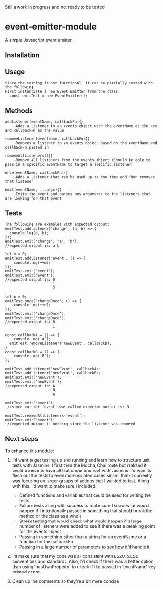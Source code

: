 Still a work in progress and not ready to be tested

# event-emitter-module

A simple Javascript event emitter

## Installation

  <!-- Omitting this until work is complete `npm install event-emitter-module` -->

## Usage

    Since the testing is not functional, it can be partially tested with the following. 
    First instantiate a new Event Emitter from the class:
      const emitTest = new EventEmitter();
## Methods

    addListener(eventName, callbackFn){}
    	-Adds a listener to an events object with the eventName as the key and callbackFn as the value
    
    removeListener(eventName, callbackFn){}
    	-Removes a listener to an events object based on the eventName and callbackFn passed in
    
    removeAllListeners(){}
    	-Remove all listeners from the events object (Should be able to pass in a specific eventName to target a specific listener)
    
    once(eventName, callbackFn){}
    	-Adds a listener that can be used up to one time and then removes that listener

    emit(eventName, ...args){}
    	-Emits the event and passes any arguments to the listeners that are looking for that event
    
## Tests 

    The following are examples with expected output:
    emitTest.addListener('change', (a, b) => {
      console.log(a, b);
    });
    emitTest.emit('change', 'a', 'b');
    //expected output is: a b  

    let m = 0;
    emitTest.addListener('event', () => {
	    console.log(++m);
    });
    emitTest.emit('event');
    emitTest.emit('event');
    //expected output is: 0
                          1
                          2
    
    let n = 0;
    emitTest.once('changeOnce', () => {
	    console.log(++n);
    });
    emitTest.emit('changeOnce');
    emitTest.emit('changeOnce');
    //expected output is: 0
                          1                       

    const callbackA = () => {
	    console.log('A');
      emitTest.removeListener('newEvent', callbackB);
    }
    const callbackB = () => {
	    console.log('B');
    };

    emitTest.addListener('newEvent', callbackA);
    emitTest.addListener('newEvent', callbackB);
    emitTest.emit('newEvent');
    emitTest.emit('newEvent');
    //expected output is: A
                          B
                          A
    
    emitTest.emit('event');
     //since earlier 'event' was called expected output is: 3
    
    emitTest.removeAllListeners('event');
    emitTest.emit('event');
     //expected output is nothing since the listener was removed
  
## Next steps 

To enhance this module:

1. I'd want to get testing up and running and learn how to structure unit tests with Jasmine. I first tried the Mocha, Chai route but realized it could be nice to have all that under one roof with Jasmine. I'd want to flesh out the tests to even more isolated cases since I think I currently was focusing on larger groups of actions that I wanted to test. Along with this, I'd want to make sure I included:
	- Defined functions and variables that could be used for writing the tests
	- Failure tests along with success to make sure I know what would happen if I intentionally passed in something that should break the method or the class as a whole
	- Stress testing that would check what would happen if a large number of listeners were added to see if there was a breaking point for the events object
	- Passing in something other than a string for an eventName or a function for the callbackFn
	- Passing in a large number of parameters to see how it'd handle it

2. I'd make sure that my code was all consistent with ES2015/ES6 conventions and standards. Also, I'd check if there was a better option than using 'hasOwnProperty' to check if the passed in 'eventName' key existed or not.

3. Clean up the comments so they're a bit more concise
    
